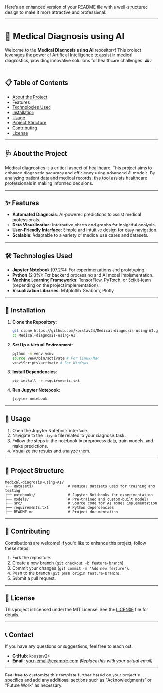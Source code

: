 Here's an enhanced version of your README file with a well-structured design to make it more attractive and professional:

---

# 🧠 Medical Diagnosis using AI

Welcome to the **Medical Diagnosis using AI** repository! This project leverages the power of Artificial Intelligence to assist in medical diagnostics, providing innovative solutions for healthcare challenges. 🚑💡

---

## 📋 Table of Contents
- [About the Project](#about-the-project)
- [Features](#features)
- [Technologies Used](#technologies-used)
- [Installation](#installation)
- [Usage](#usage)
- [Project Structure](#project-structure)
- [Contributing](#contributing)
- [License](#license)

---

## 🩺 About the Project

Medical diagnostics is a critical aspect of healthcare. This project aims to enhance diagnostic accuracy and efficiency using advanced AI models. By analyzing patient data and medical records, this tool assists healthcare professionals in making informed decisions.

---

## ✨ Features

- **Automated Diagnosis**: AI-powered predictions to assist medical professionals.
- **Data Visualization**: Interactive charts and graphs for insightful analysis.
- **User-Friendly Interface**: Simple and intuitive design for easy navigation.
- **Scalable**: Adaptable to a variety of medical use cases and datasets.

---

## 🛠 Technologies Used

- **Jupyter Notebook** (97.2%): For experimentations and prototyping.
- **Python** (2.8%): For backend processing and AI model implementation.
- **Machine Learning Frameworks**: TensorFlow, PyTorch, or Scikit-learn (depending on the project implementation).
- **Visualization Libraries**: Matplotlib, Seaborn, Plotly.

---

## 🚀 Installation

1. **Clone the Repository**:
    ```bash
    git clone https://github.com/koustav24/Medical-diagnosis-using-AI.git
    cd Medical-diagnosis-using-AI
    ```

2. **Set Up a Virtual Environment**:
    ```bash
    python -m venv venv
    source venv/bin/activate # For Linux/Mac
    venv\Scripts\activate # For Windows
    ```

3. **Install Dependencies**:
    ```bash
    pip install -r requirements.txt
    ```

4. **Run Jupyter Notebook**:
    ```bash
    jupyter notebook
    ```

---

## 📖 Usage

1. Open the Jupyter Notebook interface.
2. Navigate to the `.ipynb` file related to your diagnosis task.
3. Follow the steps in the notebook to preprocess data, train models, and make predictions.
4. Visualize the results and analyze them.

---

## 📂 Project Structure

```
Medical-diagnosis-using-AI/
├── datasets/                # Medical datasets used for training and testing
├── notebooks/               # Jupyter Notebooks for experimentation
├── models/                  # Pre-trained and custom-built models
├── src/                     # Source code for AI model implementation
├── requirements.txt         # Python dependencies
├── README.md                # Project documentation
```

---

## 🙌 Contributing

Contributions are welcome! If you'd like to enhance this project, follow these steps:

1. Fork the repository.
2. Create a new branch (`git checkout -b feature-branch`).
3. Commit your changes (`git commit -m 'Add new feature'`).
4. Push to the branch (`git push origin feature-branch`).
5. Submit a pull request.

---

## 📜 License

This project is licensed under the MIT License. See the [LICENSE](LICENSE) file for details.

---

## 📞 Contact

If you have any questions or suggestions, feel free to reach out:

- **GitHub**: [koustav24](https://github.com/koustav24)
- **Email**: [your-email@example.com](mailto:kosuatvkarmakar2004@gmail.com) *(Replace this with your actual email)*

---

Feel free to customize this template further based on your project's specifics and add any additional sections such as "Acknowledgments" or "Future Work" as necessary.
